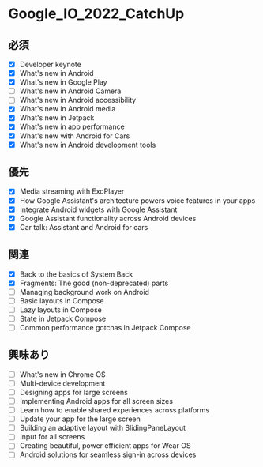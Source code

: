 # Google_IO_2022_CatchUp

## 必須

- [x] Developer keynote
- [x] What's new in Android
- [x] What's new in Google Play
- [ ] What's new in Android Camera
- [ ] What's new in Android accessibility
- [x] What's new in Android media
- [x] What's new in Jetpack
- [x] What's new in app performance
- [x] What's new with Android for Cars
- [x] What's new in Android development tools

## 優先

- [x] Media streaming with ExoPlayer
- [x] How Google Assistant's architecture powers voice features in your apps
- [x] Integrate Android widgets with Google Assistant
- [x] Google Assistant functionality across Android devices
- [x] Car talk: Assistant and Android for cars

## 関連

- [x] Back to the basics of System Back
- [x] Fragments: The good (non-deprecated) parts
- [ ] Managing background work on Android
- [ ] Basic layouts in Compose
- [ ] Lazy layouts in Compose
- [ ] State in Jetpack Compose
- [ ] Common performance gotchas in Jetpack Compose

## 興味あり

- [ ] What's new in Chrome OS
- [ ] Multi-device development
- [ ] Designing apps for large screens
- [ ] Implementing Android apps for all screen sizes
- [ ] Learn how to enable shared experiences across platforms
- [ ] Update your app for the large screen
- [ ] Building an adaptive layout with SlidingPaneLayout
- [ ] Input for all screens
- [ ] Creating beautiful, power efficient apps for Wear OS
- [ ] Android solutions for seamless sign-in across devices
